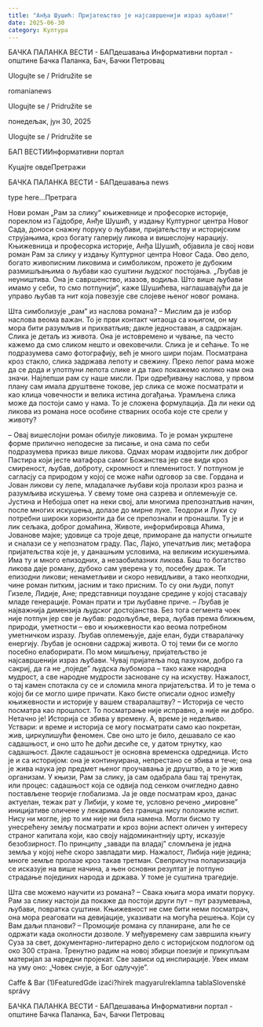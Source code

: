 ```yaml
---
title: "Анђа Шушић: Пријатељство је најсавршенији израз љубави!"
date: 2025-06-30
category: Култура
---
```


БАЧКА ПАЛАНКА ВЕСТИ - БАПдешавања Информативни портал - општине Бачка Паланка, Бач, Бачки Петровац

Ulogujte se / Pridružite se

romanianews

Ulogujte se / Pridružite se

понедељак, јун 30, 2025

Ulogujte se / Pridružite se

БАП ВЕСТИИнформативни портал

Куцајте овдеПретражи

БАЧКА ПАЛАНКА ВЕСТИ - БАПдешавања news

type here...Претрага

Нови роман „Рам за слику“ књижевнице и професорке историје, пореклом из Гајдобре, Анђе Шушић, у издању Културног центра Новог Сада, доноси снажну поруку о љубави, пријатељству и историјским струјањима, кроз богату галерију ликова и вишеслојну нарацију.
Књижевница и професорка историје, Анђа Шушић, објавила је свој нови роман Рам за слику у издању Културног центра Новог Сада. Ово дело, богато живописним ликовима и симболиком, прожето је дубоким размишљањима о љубави као суштини људског постојања.
„Љубав је неуништива. Она је савршенство, изазов, водиља. Што више љубави имамо у себи, то смо потпунији“, каже Шушићева, наглашавајући да је управо љубав та нит која повезује све слојеве њеног новог романа.


Шта симболизује „рам” из наслова романа?
– Мислим да је избор наслова веома важан. То је први контакт читаоца са књигом, он му мора бити разумљив и прихватљив; дакле једноставан, а садржајан. Слика је детаљ из живота. Она је истовремено и чување, па често кажемо да смо сликом нешто и овековечили. Слика је и сећање. То не подразумева само фотографију, већ је много шири појам. Посматрана кроз стакло, слика задржава лепоту и свежину. Преко лепог рама може да се дода и употпуни лепота слике и да тако покажемо колико нам она значи. Најлепши рам су наше мисли. При одређивању наслова, у првом плану сам имала друштвене токове, јер слика се може посматрати и као клица човечности и велика истина догађања. Урамљена слика може да постоји само у нама. То је сложена формулација.
Да ли неки од ликова из романа носе особине стварних особа које сте срели у животу?


– Овај вишеслојни роман обилује ликовима. То је роман укрштене форме прилично неподесне за писање, и она сама по себи подразумева приказ више ликова. Одмах морам издвојити лик доброг Пастира који јесте матафора самог Божанства јер све види кроз смиреност, љубав, доброту, скромност и племенитост. У потпуном је сагласју са природом у којој се може наћи одговор за све. Гордана и Јован ликови су лепе, младалачке љубави која пролази кроз разна и разумљива искушења. У свему томе она сазрева и оплемењује се. Јустина и Небојша опет на неки свој, али многима препознатљив начин, после многих искушења, долазе до мирне луке. Теодори и Луки су потребни широки хоризонти да би се препознали и пронашли. Ту је и лик сељака, доброг домаћина, Животе, информбировца Аћима, Јованове мајке; удовице са троје деце, приморане да напусти огњиште и сналази се у непознатом граду. Пас, Лајко, упечатљив лик; метафора пријатељства које је, у данашњим условима, на великим искушењима. Има ту и много епизодних, а незаобилазних ликова. Баш то богатство ликова даје роману, дубоко сам уверена у то, посебну драж. Ти епизодни ликови; ненаметљиви и скоро невидљиви, а тако неопходни, чине роман питким, јасним и тако присним. То су они људи, попут Гизеле, Лидије, Ане; представници поуздане средине у којој стасавају младе генерације.
Роман прати и три љубавне приче.
– Љубав је најважнија димензија људског достојанства. Без тога сегмента чоек није потпун јер све је љубав: родољубље, вера, љубав према ближњем, природи, уметности – ево и књижевности као веома потребном уметничком изразу. Љубав оплемењује, даје елан, буди стваралачку енергију. Љубав је основни садржај живота. О тој теми би се могло посебно елаборирати. По мом мишљењу, пријатељство је најсавршенији израз љубави. Чувај пријатеља под пазухом, добро га сакриј, да га не „поједе” људска љубомора – тако каже народна мудрост, а све народне мудрости засноване су на искуству. Нажалост, о тај камен спотакла су се и сломила многа пријатељства. И то је тема о којој би се могло шире причати.
Како бисте описали однос између књижевности и историје у вашем стваралаштву?
– Историја се често посматра као прошлост. То посматрање није исправно, а није ни добро. Нетачно је! Историја се збива у времену. А, време је недељиво. Уствари: и време и историја се могу посматрати само као покретан, жив, циркулишући феномен. Све оно што је било, дешавало се као садашњост, и оно што ће доћи десиће се, у датом трнутку, као садашњост. Дакле садашњост је основна временска одредница. Исто је и са историјом: она је континуирана, непрестано се збива и тече; она је жива наука јер предмет њеног проучавања је друштво, а то је жив организам. У књизи, Рам за слику, ја сам одабрала баш тај тренутак, или процес: садашњост која се одвија под сенком очигледно давно постављене теорије глобализма. Ја је овде посматрам кроз, данас актуелан, тежак рат у Либији, у коме те, условно речено „мировне” иницијативе оличене у лекарима без граница нису положиле испит. Нису ни могле, јер то им није ни била намена. Могли бисмо ту унесрећену земљу посматрати и кроз војни аспект оличен у интересу страног капитала који, као своју најдоминантнију црту, исказује безобзирност. По принципу „завади па владај” сломљена је једна земља у којој неће скоро завладати мир. Нажалост, Либија није једина; многе земље пролазе кроз такав третман. Свеприсутна поларизација се исказује на више начина, а њен основни резултат је потпуно страдање појединих народа и држава. У томе је суштина трагедије.



Шта све можемо научити из романа?
– Свака књига мора имати поруку. Рам за слику настоји да покаже да постоји други пут – пут разумевања, љубави, повратка суштини. Књижевност не сме бити неми посматрач, она мора реаговати на девијације, указивати на могућа решења.
Који су Вам даљи планови?
– Промоције романа су планиране, али ће се одржати када околности дозволе. У међувремену сам завршила књигу Суза за свет, документарно-литерарно дело с историјском подлогом од око 300 страна. Тренутно радим на новој збирци поезије и прикупљам материјал за наредни пројекат. Све зависи од инспирације. Увек имам на уму оно: „Човек снује, а Бог одлучује”.

Caffe & Bar (1)FeaturedGde izaći?hírek magyarulreklamna tablaSlovenské správy

БАЧКА ПАЛАНКА ВЕСТИ - БАПдешавања Информативни портал - општине Бачка Паланка, Бач, Бачки Петровац
